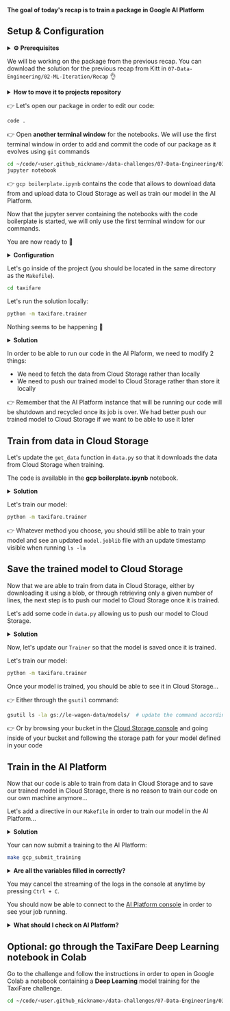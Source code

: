 
**The goal of today's recap is to train a package in Google AI Platform**

## Setup & Configuration

<details>
<summary><strong>⚙ Prerequisites</strong></summary>

In order to work on this recap you need to have a configured GCP account.

You need to fetch your project name from the [GCP console](https://console.cloud.google.com/).

👉 In the code of the solution, the name of the project is `le-wagon-data`

You also need to retrieve the name of your bucket from [Cloud Storage](https://console.cloud.google.com/storage/).

👉 In the code of the solution, the name of the bucket is `le-wagon-data`

The bucket must contain a `data` directory containing a [train_1k.csv](https://wagon-public-datasets.s3.amazonaws.com/taxi-fare-ny/train_1k.csv) data file containing 1_000 rows.

👉 You may use any other path in the bucket (`data/train_1k.csv`) and update the code of the solution accordingly

</details>

We will be working on the package from the previous recap. You can download the solution for the previous recap from Kitt in `07-Data-Engineering/02-ML-Iteration/Recap` 👌

<details>
<summary><strong>How to move it to projects repository</strong></summary>

``` bash
mv downloaded_solution_package ~/code/<user.github_nickname>/taxifare_trainatscale
cd ~/code/<user.github_nickname>/taxifare_trainatscale
```

</details>

👉 Let's open our package in order to edit our code:


```bash
code .
```

👉 Open **another terminal window** for the notebooks. We will use the first terminal window in order to add and commit the code of our package as it evolves using `git` commands

``` bash
cd ~/code/<user.github_nickname>/data-challenges/07-Data-Engineering/03-Train-at-scale/Recap
jupyter notebook
```

👉 `gcp boilerplate.ipynb` contains the code that allows to download data from and upload data to Cloud Storage as well as train our model in the AI Platform.

Now that the jupyter server containing the notebooks with the code boilerplate is started, we will only use the first terminal window for our commands.

You are now ready to 🎉

<details>
<summary><strong>Configuration</strong></summary>

Make sure that your replace in the code that you copy from the notebook:
- The name of the project
- The name of the bucket
- The path to the `train_1k.csv` file inside of the bucket

</details>

Let's go inside of the project (you should be located in the same directory as the `Makefile`).

``` bash
cd taxifare
```

Let's run the solution locally:

``` bash
python -m taxifare.trainer
```

Nothing seems to be happening 🤔

<details>
<summary><strong>Solution</strong></summary>

That is because in the previous recap we were importing our package in a usage notebook, in which we were instantiating our `Trainer` class.

Now, we want to be able to use our package out of the box.

👉 Let's add an `ifmain` block to our trainer in order to have our package able to train from a call from the command line. This will come in handy when we push our package later to the AI Platform.

``` python
def main():

    trainer = Trainer()
    trainer.train()


if __name__ == '__main__':
    main()
```

Now run our package again:

``` bash
python -m taxifare.trainer
```

👉 You should see a `model.joblib` file having just been created and containing our trained model.

</details>

In order to be able to run our code in the AI Plaform, we need to modify 2 things:
- We need to fetch the data from Cloud Storage rather than locally
- We need to push our trained model to Cloud Storage rather than store it locally

👉 Remember that the AI Platform instance that will be running our code will be shutdown and recycled once its job is over. We had better push our trained model to Cloud Storage if we want to be able to use it later


## Train from data in Cloud Storage

Let's update the `get_data` function in `data.py` so that it downloads the data from Cloud Storage when training.

The code is available in the **gcp boilerplate.ipynb** notebook.
<details>
<summary><strong>Solution</strong></summary>

You have 2 options here:
- Either use the `get_data_using_blob` function, which downloads the file locally as `train_1k.csv` before loading the DataFrame
- Or use `get_data_using_pandas` function, which only downloads the requested number of rows from the CSV in Cloud Storage in order to create a DataFrame

`get_data_using_blob`:
- *Pros*: just to have a look at the code allowing to download any file from Cloud Storage
- *Cons*: not very efficient to download the full CSV file (especially if it is huge) if you only want to train on a small number of rows

`get_data_using_pandas`:
- *Pros*: allows to read a given number of lines from a CSV file
- *Cons*: does not download the file locally

If you use `get_data_using_blob`, **remember** to update the name of the bucket and the path to the `train_1k.csv` file. You should see the file downloaded locally when running `ls -la`.

If you use `get_data_using_pandas`, **remember** to update the name of the bucket and the path to the `train_1k.csv` file in the URL since the one provided in the notebook (`gs://le-wagon-data/data/train_1k.csv`) is not publicly available. You may update and print the number of rows in the DataFrame in order to make sure that it works as intended (remember the source CSV file contains 1_000 lines).

</details>

Let's train our model:

``` bash
python -m taxifare.trainer
```

👉 Whatever method you choose, you should still be able to train your model and see an updated `model.joblib` file with an update timestamp visible when running `ls -la`

## Save the trained model to Cloud Storage

Now that we are able to train from data in Cloud Storage, either by downloading it using a blob, or through retrieving only a given number of lines, the next step is to push our model to Cloud Storage once it is trained.

Let's add some code in `data.py` allowing us to push our model to Cloud Storage.

<details>
<summary><strong>Solution</strong></summary>

The `save_model_to_gcp` function is available in the **gcp boilerplate.ipynb** notebook.

**Remember** to update the name of your bucket in the code as well as the path in the bucket in which the model will be stored.

</details>

Now, let's update our `Trainer` so that the model is saved once it is trained.

Let's train our model:

``` bash
python -m taxifare.trainer
```

Once your model is trained, you should be able to see it in Cloud Storage...

👉 Either through the `gsutil` command:

``` bash
gsutil ls -la gs://le-wagon-data/models/  # update the command according to your bucket name and model storage path
```

👉 Or by browsing your bucket in the [Cloud Storage console](https://console.cloud.google.com/storage/) and going inside of your bucket and following the storage path for your model defined in your code

## Train in the AI Platform

Now that our code is able to train from data in Cloud Storage and to save our trained model in Cloud Storage, there is no reason to train our code on our own machine anymore...

Let's add a directive in our `Makefile` in order to train our model in the AI Platform...

<details>
<summary><strong>Solution</strong></summary>

The code for the `Makefile` is available in the **gcp boilerplate.ipynb** notebook.

**Remember** to update in the `Makefile` the environment variables for:
- The name of your bucket
- The name of the training directory (used by the AI Platform in order to store the package that will be trained)
- Optionally change the region, the version of python, and the version of the runtime
- Adapt the name of the package and of the module if you changed them

If you wish to see where the code of the package is stored in the bucket by the AI Platform, you should clear the content of the training directory in the bucket before submitting a training. This way it will be easier to identify the storage location of the package.

Also, we need to update our `MANIFEST.in` so that the subpackages in our package are correctly uploaded to the AI Platform (code available in the notebook):
- The `graft` instructions allows to upload everything inside of the package to the AI Platform (in particular, we want our `taxifare/transformers` package to be correctly uploaded)
- The `global-exclude` instruction prevents us from uploading `__pycache__` files that are not required to the AI Platform

Optionally, you may add a few `print()` statements in your code in order to see how the model training unfolds. These will end up in the logs of the AI Platform and will allow you to see whether your model trained correctly.

</details>

Your can now submit a training to the AI Platform:

``` bash
make gcp_submit_training
```
<details>
<summary><strong>Are all the variables filled in correctly?</strong></summary>

You may have a look at the command that is generated by the `Makefile` in order to verify that all the environment variables are correctly filled:

👉 The directive of the `Makefile` should output something similar to this:

``` bash
gcloud ai-platform jobs submit training taxi_fare_training_20210223_175010 \
    --job-dir gs://le-wagon-data/trainings \
    --package-path taxifare \
    --module-name taxifare.trainer \
    --python-version=3.7 \
    --runtime-version=2.2 \
    --region europe-west1 \
    --stream-logs
```

</details>

You may cancel the streaming of the logs in the console at anytime by pressing `Ctrl + C`.

You should now be able to connect to the [AI Platform console](https://console.cloud.google.com/ai-platform/) in order to see your job running.

<details>
<summary><strong>What should I check on AI Platform?</strong></summary>

In the console, you may want to have a look at:

👉 In **Jobs**, you should see your job being prepared and eventually training (this can be pretty long)

Click on it, then **View Logs** in order to assess what is currently happening.

👉 You will find in the logs any python error that occurs when training your code, such as missing packages not being able to be imported, or any other code error

The training is pretty long... Before coming back here in order to have a look at the trained model, you may move on with the next part of this recap.

Once the job is complete, you should find a trained model saved in your bucket. Have a look at it either using `gsutil` or through the console...

👉 Optionally, you may want to have a look at the content of the package stored in your bucket in the trainings directory once a job has been submitted (download it and extract it) in order to see how it differs from your local package, which files are uploaded and which are not

</details>

## Optional: go through the TaxiFare Deep Learning notebook in Colab

Go to the challenge and follow the instructions in order to open in Google Colab a notebook containing a **Deep Learning** model training for the TaxiFare challenge.

``` bash
cd ~/code/<user.github_nickname>/data-challenges/07-Data-Engineering/03-Train-at-scale/06-Google-Colab
```
